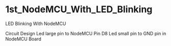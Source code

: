 # 1st_NodeMCU_With_LED_Blinking
LED Blinking With NodeMCU

Circuit Design
Led large pin to NodeMCU Pin D8 
Led small pin to GND pin in NodeMCU Board


